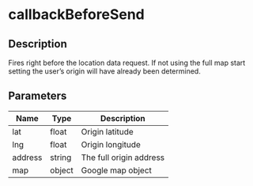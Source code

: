 # callbackBeforeSend

## Description

Fires right before the location data request. If not using the full map start setting the user’s origin will have 
already been determined.

## Parameters

| Name | Type | Description |
|---|---|---|
| lat | float | Origin latitude |
| lng | float | Origin longitude |
| address | string | The full origin address |
| map | object | Google map object |
